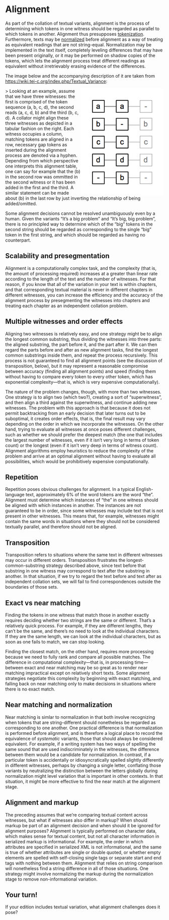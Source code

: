 # Alignment

As part of the collation of textual variants, alignment is the process of determining which tokens in one witness should be regarded as parallel to which tokens in another. Alignment thus presupposes [tokenization](week_2_day_1_tokenization.md). Furthermore, texts may be [normalized](week2_day_1_normalization.md) before alignment as a way of treating as equivalent readings that are not string-equal. Normalization may be implemented in the text itself, completely leveling differences that may have been present originally, or it may be performed on shadow copies of the tokens, which lets the alignment process treat different readings as equivalent without irretrievably erasing evidence of the differences.

The image below and the accompanying description of it are taken from <https://wiki.tei-c.org/index.php/Textual_Variance>: 

<img src="../../images/Collation_Aligner.png" align="right"/>
> Looking at an example, assume that we have three witnesses: the first is comprised of the token sequence (a, b, c, d), the second reads (a, c, d, b) and the third (b, c, d). A collator might align these three witnesses as depicted in a tabular fashion on the right. Each witness occupies a column, matching tokens are aligned in a row, necessary gap tokens as inserted during the alignment process are denoted via a hyphen. Depending from which perspective one interprets this alignment table, one can say for example that the (b) in the second row was ommitted in the second witness or it has been added in the first and the third. A similar statement can be made about (b) in the last row by just inverting the relationship of being added/omitted.

Some alignment decisions cannot be resolved unambiguously even by a human. Given the variants “It’s a big problem” and “It’s big, big problem”, there is no principled way to determine which of the “big” tokens in the second string should be regarded as corresponding to the single “big” token in the first string, and which should be regarded as having no counterpart.

## Scalability and presegmentation

Alignment is a computationally complex task, and the complexity (that is, the amount of processing required) increases at a greater than linear rate according to the length of the text and the number of witnesses. For that reason, if you know that all of the variation in your text is within chapters, and that corresponding textual material is never in different chapters in different witnesses, you can increase the efficiency and the accuracy of the alignment process by presegmenting the witnesses into chapters and treating each chapter as an independent collation problem.

## Multiple witnesses and order effects

Aligning two witnesses is relatively easy, and one strategy might be to align the longest common substring, thus dividing the witnesses into three parts: the aligned substring, the part before it, and the part after it. We can then regard the parts before and after as new alignment tasks, find the longest common substrings inside them, and repeat the process recursively. This process is not guaranteed to find all alignment points (see the discussion of transposition, below), but it may represent a reasonable compromise between accuracy (finding all alignment points) and speed (finding them without having to compare every token to every other token, which has exponential complexity—that is, which is very expensive computationally).

The nature of the problem changes, though, with more than two witnesses. One strategy is to align two (which two?), creating a sort of “superwitness”, and then align a third against the superwitness, and continue adding new witnesses. The problem with this approach is that because it does not permit backtracking from an early decision that later turns out to be suboptimal, it creates order effects, that is, the final result may vary depending on the order in which we incorporate the witnesses. On the other hand, trying to evaluate all witnesses at once poses different challenges, such as whether we should prefer the deepest match (the one that includes the largest number of witnesses, even if it isn’t very long in terms of token count) or the longest (even if it isn’t very deep in terms of witness count). Alignment algorithms employ heuristics to reduce the complexity of the problem and arrive at an optimal alignment without having to evaluate all possibilities, which would be prohibitively expensive computationally. 

## Repetition

Repetition poses obvious challenges for alignment. In a typical English-language text, approximately 6% of the word tokens are the word “the”. Alignment must determine which instances of “the” in one witness should be aligned with which instances in another. The instances are not guaranteed to be in order, since some witnesses may include text that is not present in other witnesses. This means that, for example, witnesses might contain the same words in situations where they should not be considered textually parallel, and therefore should not be aligned.

## Transposition

Transposition refers to situations where the same text in different witnesses may occur in different orders. Transposition frustrates the longest-common-substring strategy described above, since text before that substring in one witness may correspond to text after the substring in another. In that situation, if we try to regard the text before and text after as independent collation sets, we will fail to find correspondences outside the boundaries of those sets.

## Exact vs near matching

Finding the tokens in one witness that match those in another exactly requires deciding whether two strings are the same or different. That’s a relatively quick process. For example, if they are different lengths, they can’t be the same, and there’s no need to look at the individual characters. If they are the same length, we can look at the individual characters, but as soon as one fails to match, we can stop looking.

Finding the closest match, on the other hand, requires more processing because we need to fully rank and compare all possible matches. The difference in computational complexity—that is, in processing time—between exact and near matching may be so great as to render near matching impractical except on relatively short texts. Some alignment strategies negotiate this complexity by beginning with exact matching, and falling back on near matching only to make decisions in situations where there is no exact match.

## Near matching and normalization

Near matching is simlar to normalization in that both involve recognizing when tokens that are string-different should nonetheless be regarded as corresponding to one another. One practical difference is that normalization is performed before alignment, and is therefore a logical place to record the equivalence of _systematic_ variants, those that should always be considered equivalent. For example, if a writing system has two ways of spelling the same sound that are used indiscriminately in the witnesses, the difference between them would be a candidate for normalization. In contrast, if a particular token is accidentally or idiosyncratically spelled slightly differently in different witnesses, perhaps by changing a single letter, conflating those variants by neutralizing the distinction between the letters globally during normalization might level variation that is important in other contexts. In that situation, it might be more effective to find the near match at the alignment stage. 

## Alignment and markup

The preceding assumes that we’re comparing textual content across witnesses, but what if witnesses also differ in markup? When should markup be part of an alignment decision and when should it be ignored for alignment purposes? Alignment is typically performed on character data, which makes sense for textual content, but not all character information in  serialized markup is informational. For example, the order in which attributes are specified in serialized XML is not informational, and the same is true of whether attributes are single or double quoted, or whether empty elements are spelled with self-closing single tags or separate start and end tags with nothing between them. Alignment that relies on string comparison will nonetheless find a string difference in all of those situations. One strategy might involve normalizing the markup during the normalization stage to remove non-informational variation. 

## Your turn!

If your edition includes textual variation, what alignment challenges does it pose?  
